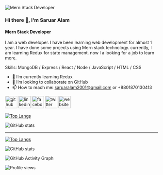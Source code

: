 ![Mern Stack Developer](https://media2.giphy.com/media/qgQUggAC3Pfv687qPC/giphy.gif)

### Hi there 👋, I'm Saruar  Alam
#### Mern Stack Developer

I am a web developer. I have been learning web development for almost 1 year. I have done some projects using Mern stack technology. currently, I am learning Redux for state management. now I a looking for a job to learn more.

Skills: MongoDB / Express / React / Node / JavaScript / HTML / CSS

- 🌱 I’m currently learning Redux 
- 👯 I’m looking to collaborate on GitHub 
- 📫 How to reach me: saruaralam2001@gmail.com or +8801870130413 


[<img src='https://cdn.jsdelivr.net/npm/simple-icons@3.0.1/icons/github.svg' alt='github' height='40'>](https://github.com/saruaralam-swd)  [<img src='https://cdn.jsdelivr.net/npm/simple-icons@3.0.1/icons/linkedin.svg' alt='linkedin' height='40'>](https://www.linkedin.com/in/saruaralam//)  [<img src='https://cdn.jsdelivr.net/npm/simple-icons@3.0.1/icons/facebook.svg' alt='facebook' height='40'>](https://www.facebook.com/saruaralam2001)  [<img src='https://cdn.jsdelivr.net/npm/simple-icons@3.0.1/icons/twitter.svg' alt='twitter' height='40'>](https://twitter.com/saruaralam2001)  [<img src='https://cdn.jsdelivr.net/npm/simple-icons@3.0.1/icons/icloud.svg' alt='website' height='40'>](https://saruaralam-swd.web.app/)  

[![Top Langs](https://github-readme-stats.vercel.app/api/top-langs/?username=saruaralam-swd)](https://github.com/anuraghazra/github-readme-stats)

![GitHub stats](https://github-readme-stats.vercel.app/api?username=saruaralam-swd&show_icons=true)  





---------------------------

[![Top Langs](https://github-readme-stats.vercel.app/api/top-langs/?username=saruaralam-swd)](https://github.com/anuraghazra/github-readme-stats)

![GitHub stats](https://github-readme-stats.vercel.app/api?username=saruaralam-swd&show_icons=true)  

![GitHub Activity Graph](https://activity-graph.herokuapp.com/graph?username=saruaralam-swd)  

![Profile views](https://gpvc.arturio.dev/saruaralam-swd)  
